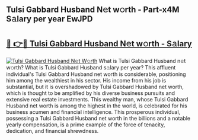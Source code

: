 ## Tulsi Gabbard Husband N𝚎t w𝚘rth - Part-x4M S𝚊lary per year EwJPD

# <h2><a href="http://gc3p3li.nevu.top/?p=Tulsi+Gabbard+Husband">🔗 👉🔴 Tulsi Gabbard Husband N𝚎t w𝚘rth - S𝚊lary</a></h2>

[![Tulsi Gabbard Husband N𝚎t W𝚘rth](https://i.imgur.com/Oavwk0R.jpeg)](http://gc3p3li.nevu.top/?p=Tulsi+Gabbard+Husband)
What is Tulsi Gabbard Husband n𝚎t w𝚘rth? What is Tulsi Gabbard Husband s𝚊lary per year?
This affluent individual's Tulsi Gabbard Husband net worth is considerable, positioning him among the wealthiest in his sector. His income from his job is substantial, but it is overshadowed by Tulsi Gabbard Husband net worth, which is thought to be amplified by his diverse business pursuits and extensive real estate investments. This wealthy man, whose Tulsi Gabbard Husband net worth is among the highest in the world, is celebrated for his business acumen and financial intelligence. This prosperous individual, possessing a Tulsi Gabbard Husband net worth in the billions and a notable yearly compensation, is a prime example of the force of tenacity, dedication, and financial shrewdness.
